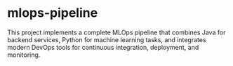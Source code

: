 # mlops-pipeline
This project implements a complete MLOps pipeline that combines Java for backend services, Python for machine learning tasks, and integrates modern DevOps tools for continuous integration, deployment, and monitoring.
